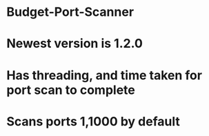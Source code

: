 # Budget-Port-Scanner
# Newest version is 1.2.0
# Has threading, and time taken for port scan to complete
# Scans ports 1,1000 by default
